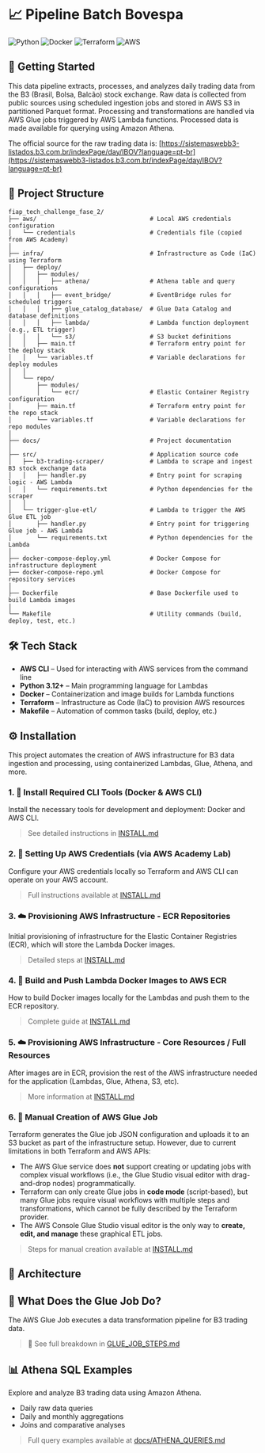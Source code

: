 # 📈 Pipeline Batch Bovespa

![Python](https://img.shields.io/badge/python-3670A0?style=for-the-badge&logo=python&logoColor=ffdd54) ![Docker](https://img.shields.io/badge/docker-%230db7ed.svg?style=for-the-badge&logo=docker&logoColor=white) ![Terraform](https://img.shields.io/badge/terraform-%235835CC.svg?style=for-the-badge&logo=terraform&logoColor=white) ![AWS](https://img.shields.io/badge/AWS-%23FF9900.svg?style=for-the-badge&logo=amazon-aws&logoColor=white)

## 🏁 Getting Started

This data pipeline extracts, processes, and analyzes daily trading data from the B3 (Brasil, Bolsa, Balcão) stock exchange.
Raw data is collected from public sources using scheduled ingestion jobs and stored in AWS S3 in partitioned Parquet format. Processing and transformations are handled via AWS Glue jobs triggered by AWS Lambda functions. Processed data is made available for querying using Amazon Athena.

The official source for the raw trading data is: [https://sistemaswebb3-listados.b3.com.br/indexPage/day/IBOV?language=pt-br](https://sistemaswebb3-listados.b3.com.br/indexPage/day/IBOV?language=pt-br)

## 📁 Project Structure

```
fiap_tech_challenge_fase_2/
├── aws/                                # Local AWS credentials configuration
│   └── credentials                     # Credentials file (copied from AWS Academy)
│
├── infra/                              # Infrastructure as Code (IaC) using Terraform
│   ├── deploy/
│   │   ├── modules/
│   │   │   ├── athena/                 # Athena table and query configurations
│   │   │   ├── event_bridge/           # EventBridge rules for scheduled triggers
│   │   │   ├── glue_catalog_database/  # Glue Data Catalog and database definitions
│   │   │   ├── lambda/                 # Lambda function deployment (e.g., ETL trigger)
│   │   │   └── s3/                     # S3 bucket definitions
│   │   ├── main.tf                     # Terraform entry point for the deploy stack
│   │   └── variables.tf                # Variable declarations for deploy modules
│   │
│   └── repo/
│       ├── modules/
│       │   └── ecr/                    # Elastic Container Registry configuration
│       ├── main.tf                     # Terraform entry point for the repo stack
│       └── variables.tf                # Variable declarations for repo modules
│
├── docs/                               # Project documentation
│
├── src/                                # Application source code
│   ├── b3-trading-scraper/             # Lambda to scrape and ingest B3 stock exchange data
│   │   ├── handler.py                  # Entry point for scraping logic - AWS Lambda
│   │   └── requirements.txt            # Python dependencies for the scraper
│   │
│   └── trigger-glue-etl/               # Lambda to trigger the AWS Glue ETL job
│       ├── handler.py                  # Entry point for triggering Glue job - AWS Lambda
│       └── requirements.txt            # Python dependencies for the Lambda
│
├── docker-compose-deploy.yml           # Docker Compose for infrastructure deployment
├── docker-compose-repo.yml             # Docker Compose for repository services
│
├── Dockerfile                          # Base Dockerfile used to build Lambda images
│
└── Makefile                            # Utility commands (build, deploy, test, etc.)

```

## 🛠️ Tech Stack

- **AWS CLI** – Used for interacting with AWS services from the command line  
- **Python 3.12+** – Main programming language for Lambdas  
- **Docker** – Containerization and image builds for Lambda functions  
- **Terraform** – Infrastructure as Code (IaC) to provision AWS resources  
- **Makefile** – Automation of common tasks (build, deploy, etc.)

## ⚙️ Installation

This project automates the creation of AWS infrastructure for B3 data ingestion and processing, using containerized Lambdas, Glue, Athena, and more.

### 1. 🐳 Install Required CLI Tools (Docker & AWS CLI)

Install the necessary tools for development and deployment: Docker and AWS CLI.

> See detailed instructions in [INSTALL.md](./docs/INSTALL.md#-1-install-required-cli-tools-docker--aws-cli)

### 2. 🔐 Setting Up AWS Credentials (via AWS Academy Lab)

Configure your AWS credentials locally so Terraform and AWS CLI can operate on your AWS account.

> Full instructions available at [INSTALL.md](./docs/INSTALL.md#-2-setting-up-aws-credentials-via-aws-academy-lab)

### 3. ☁️ Provisioning AWS Infrastructure - ECR Repositories

Initial provisioning of infrastructure for the Elastic Container Registries (ECR), which will store the Lambda Docker images.

> Detailed steps at [INSTALL.md](./docs/INSTALL.md#3-%EF%B8%8F-provisioning-aws-infrastructure---ecr-repositories)

### 4. 🚀 Build and Push Lambda Docker Images to AWS ECR

How to build Docker images locally for the Lambdas and push them to the ECR repository.

> Complete guide at [INSTALL.md](./docs/INSTALL.md#4--build-and-push-lambda-docker-images-to-aws-ecr)

### 5. ☁️ Provisioning AWS Infrastructure - Core Resources / Full Resources

After images are in ECR, provision the rest of the AWS infrastructure needed for the application (Lambdas, Glue, Athena, S3, etc).

> More information at [INSTALL.md](./docs/INSTALL.md#5-%EF%B8%8F-provisioning-aws-infrastructure---core-resources--full-resources)

### 6. 🧩 Manual Creation of AWS Glue Job

Terraform generates the Glue job JSON configuration and uploads it to an S3 bucket as part of the infrastructure setup. However, due to current limitations in both Terraform and AWS APIs:

- The AWS Glue service does **not** support creating or updating jobs with complex visual workflows (i.e., the Glue Studio visual editor with drag-and-drop nodes) programmatically.
- Terraform can only create Glue jobs in **code mode** (script-based), but many Glue jobs require visual workflows with multiple steps and transformations, which cannot be fully described by the Terraform provider.
- The AWS Console Glue Studio visual editor is the only way to **create, edit, and manage** these graphical ETL jobs.

> Steps for manual creation available at [INSTALL.md](./docs/INSTALL.md#6--manual-creation-of-aws-glue-job)

## 🧱 Architecture



## 🧠 What Does the Glue Job Do?

The AWS Glue Job executes a data transformation pipeline for B3 trading data.

> 📄 See full breakdown in [GLUE_JOB_STEPS.md](./docs/GLUE_JOB_STEPS.md)

## 📊 Athena SQL Examples

Explore and analyze B3 trading data using Amazon Athena.

- Daily raw data queries  
- Daily and monthly aggregations  
- Joins and comparative analyses  

> Full query examples available at [docs/ATHENA_QUERIES.md](./docs/ATHENA_QUERIES.md)
